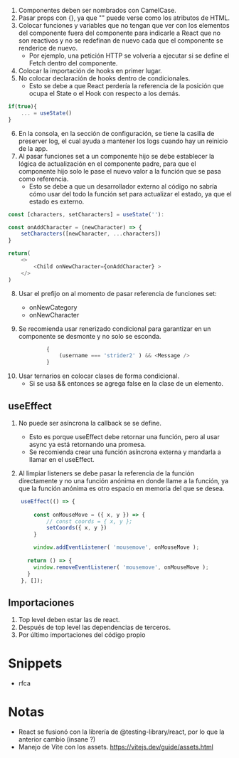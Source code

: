 1. Componentes deben ser nombrados con CamelCase.
2. Pasar props con {}, ya que "" puede verse como los atributos de HTML.
3. Colocar funciones y variables que no tengan que ver con los elementos del componente fuera del componente para indicarle a React que no son reactivos y no se redefinan de nuevo cada que el componente se renderice de nuevo.
    - Por ejemplo, una petición HTTP se volvería a ejecutar si se define el Fetch dentro del componente.
4. Colocar la importación de hooks en primer lugar.
5. No colocar declaración de hooks dentro de condicionales.
    - Esto se debe a que React perdería la referencia de la posición que ocupa el State o el Hook con respecto a los demás.
``` js
if(true){
    ... = useState()
}
```

6. En la consola, en la sección de configuración, se tiene la casilla de preserver log, el cual ayuda a mantener los logs cuando hay un reinicio de la app.
7. Al pasar funciones set a un componente hijo se debe establecer la lógica de actualización en el componente padre, para que el componente hijo solo le pase el nuevo valor a la función que se pasa como referencia.
    - Esto se debe a que un desarrollador externo al código no sabría cómo usar del todo la función set para actualizar el estado, ya que el estado es externo.

``` js
const [characters, setCharacters] = useState(''):

const onAddCharacter = (newCharacter) => {
    setCharacters([newCharacter, ...characters])
}

return(
    <>
        <Child onNewCharacter={onAddCharacter} >
    </>
)
```

8. Usar el prefijo on al momento de pasar referencia de funciones set:
    - onNewCategory
    - onNewCharacter

9. Se recomienda usar renerizado condicional para garantizar en un componente se desmonte y no solo se esconda.

``` js
            {
                (username === 'strider2' ) && <Message />
            }
```

10. Usar ternarios en colocar clases de forma condicional.
    - Si se usa && entonces se agrega false en la clase de un elemento.

## useEffect
1. No puede ser asíncrona la callback se se define.
    - Esto es porque useEffect debe retornar una función, pero al usar async ya está retornando una promesa.
    - Se recomienda crear una función asíncrona externa y mandarla a llamar en el useEffect.

2. Al limpiar listeners se debe pasar la referencia de la función directamente y no una función anónima en donde llame a la función, ya que la función anónima es otro espacio en memoria del que se desea.

``` js
    useEffect(() => {
        
        const onMouseMove = ({ x, y }) => {
            // const coords = { x, y };
            setCoords({ x, y })
        }

        window.addEventListener( 'mousemove', onMouseMove );
        
      return () => {
        window.removeEventListener( 'mousemove', onMouseMove );
      }
    }, []);
```

## Importaciones
1. Top level deben estar las de react.
2. Después de top level las dependencias de terceros.
3. Por último importaciones del código propio

# Snippets
- rfca

# Notas
- React se fusionó con la librería de @testing-library/react, por lo que la anterior cambio (insane ?)
- Manejo de Vite con los assets. https://vitejs.dev/guide/assets.html
